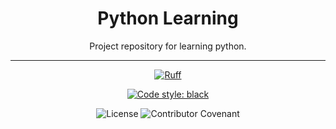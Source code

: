 <div align="center">
    <h1>
        Python Learning
    </h1>
    <p>
        Project repository for learning python.
    </p>
</div>

<hr>

<div align="center">

<a href="https://github.com/astral-sh/ruff">
  <img src="https://img.shields.io/endpoint?url=https://raw.githubusercontent.com/astral-sh/ruff/main/assets/badge/v2.json" alt="Ruff">
</a>

[![Code style: black](https://img.shields.io/badge/code%20style-black-000000.svg)](https://github.com/psf/black)

<a src="https://opensource.org/licenses/ISC">
    <img alt="License" src="https://img.shields.io/badge/License-ISC-forest.svg">
</a>

<a src=".github/CODE_OF_CONDUCT.md">
    <img alt="Contributor Covenant" src="https://img.shields.io/badge/Contributor%20Covenant-2.1-0.svg">
</a>

</div>
